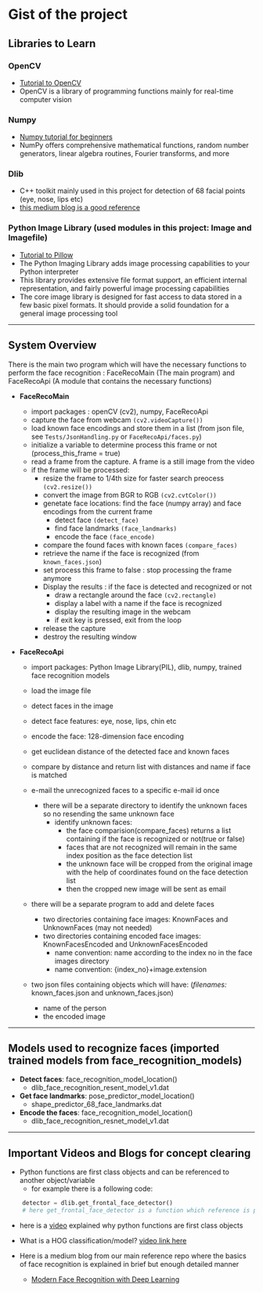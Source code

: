 # Gist of the project

## Libraries to Learn

### OpenCV

- [Tutorial to OpenCV](https://www.youtube.com/watch?v=oXlwWbU8l2o)
- OpenCV is a library of programming functions mainly for real-time computer vision

### Numpy

- [Numpy tutorial for beginners](https://www.youtube.com/watch?v=QUT1VHiLmmI)
- NumPy offers comprehensive mathematical functions, random number generators, linear algebra routines, Fourier transforms, and more

### Dlib

- C++ toolkit mainly used in this project for detection of 68 facial points (eye, nose, lips etc)
- [this medium blog is a good reference](https://towardsdatascience.com/facial-mapping-landmarks-with-dlib-python-160abcf7d672)

### Python Image Library (used modules in this project: Image and Imagefile)

- [Tutorial to Pillow](https://www.youtube.com/watch?v=5QR-dG68eNE)
- The Python Imaging Library adds image processing capabilities to your Python interpreter
- This library provides extensive file format support, an efficient internal representation, and fairly powerful image processing capabilities
- The core image library is designed for fast access to data stored in a few basic pixel formats. It should provide a solid foundation for a general image processing tool

---

## System Overview

There is the main two program which will have the necessary functions to perform the face recognition
: FaceRecoMain (The main program) and FaceRecoApi (A module that contains the necessary functions)

- **FaceRecoMain**
  - import packages : openCV (cv2), numpy, FaceRecoApi
  - capture the face from webcam `(cv2.videoCapture())`
  - load known face encodings and store them in a list (from json file, see `Tests/JsonHandling.py` or `FaceRecoApi/faces.py`)
  - initialize a variable to determine process this frame or not (process_this_frame = true)
  - read a frame from the capture. A frame is a still image from the video
  - if the frame will be processed:
    - resize the frame to 1/4th size for faster search preocess `(cv2.resize())`
    - convert the image from BGR to RGB `(cv2.cvtColor())`
    - genetate face locations: find the face (numpy array) and face encodings from the current frame
      - detect face `(detect_face)`
      - find face landmarks `(face_landmarks)`
      - encode the face `(face_encode)`
    - compare the found faces with known faces `(compare_faces)`
    - retrieve the name if the face is recognized (from `known_faces.json`)
    - set process this frame to false : stop processing the frame anymore
    - Display the results : if the face is detected and recognized or not
      - draw a rectangle around the face `(cv2.rectangle)`
      - display a label with a name if the face is recognized
      - display the resulting image in the webcam
      - if exit key is pressed, exit from the loop
    - release the capture
    - destroy the resulting window

- **FaceRecoApi**
  - import packages: Python Image Library(PIL), dlib, numpy, trained face recognition models
  - load the image file
  - detect faces in the image
  - detect face features: eye, nose, lips, chin etc
  - encode the face: 128-dimension face encoding
  - get euclidean distance of the detected face and known faces
  - compare by distance and return list with distances and name if face is matched

  - e-mail the unrecognized faces to a specific e-mail id once
    - there will be a separate directory to identify the unknown faces so no resending the same unknown face
      - identify unknown faces:
        - the face comparision(compare_faces) returns a list containing if the face is recognized or not(true or false)
        - faces that are not recognized will remain in the same index position as the face detection list
        - the unknown face will be cropped from the original image with the help of coordinates found on the face detection list
        - then the cropped new image will be sent as email
  - there will be a separate program to add and delete faces
    - two directories containing face images: KnownFaces and UnknownFaces (may not needed)
    - two directories containing encoded face images: KnownFacesEncoded and UnknownFacesEncoded
      - name convention: name according to the index no in the face images directory
      - name convention: {index_no}+image.extension
  - two json files containing objects which will have: (*filenames:* known_faces.json and unknown_faces.json)
    - name of the person
    - the encoded image

---

## Models used to recognize faces (imported trained models from face_recognition_models)

- **Detect faces**: face_recognition_model_location()
  - dlib_face_recognition_resent_model_v1.dat
- **Get face landmarks**: pose_predictor_model_location()
  - shape_predictor_68_face_landmarks.dat
- **Encode the faces**: face_recognition_model_location()
  - dlib_face_recognition_resnet_model_v1.dat

---

## Important Videos and Blogs for concept clearing

- Python functions are first class objects and can be referenced to another object/variable
  - for example there is a following code: 

```python
    detector = dlib.get_frontal_face_detector()
    # here get_frontal_face_detector is a function which reference is passed to the object detector. Now detector is a function object which is like a pointer to the function get_frontal_face_detector()
```

  - here is a [video](https://www.youtube.com/watch?v=p8RU0JH2xb8) explained why python functions are first class objects
  - What is a HOG classification/model? [video link here](https://www.youtube.com/watch?v=thcB1NcorV8)

- Here is a medium blog from our main reference repo where the basics of face recognition is explained in brief but enough detailed manner
  - [Modern Face Recognition with Deep Learning](https://medium.com/@ageitgey/machine-learning-is-fun-part-4-modern-face-recognition-with-deep-learning-c3cffc121d78)
